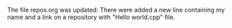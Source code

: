The file repos.org was updated: 
There were added a new line containing my name and a link on a repository with "Hello world.cpp" file.